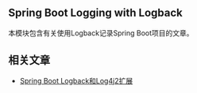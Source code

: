 ## Spring Boot Logging with Logback

本模块包含有关使用Logback记录Spring Boot项目的文章。

## 相关文章

+ [Spring Boot Logback和Log4j2扩展](http://tu-yucheng.github.io/springboot/2023/05/12/spring-boot-logback-log4j2.html)